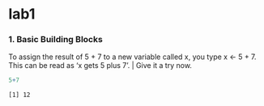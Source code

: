 # lab1

### 1. Basic Building Blocks

To assign the result of 5 + 7 to a new variable called x, you type x \<-
5 + 7. This can be read as ‘x gets 5 plus 7’. | Give it a try now.

``` r
5+7
```

    [1] 12
